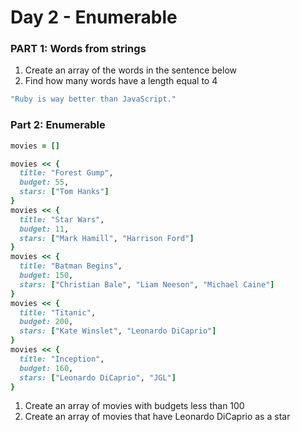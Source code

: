 Day 2 - Enumerable
=================


### PART 1: Words from strings
1. Create an array of the words in the sentence below
2. Find how many words have a length equal to 4

```ruby
"Ruby is way better than JavaScript."
```

### Part 2: Enumerable
```ruby
movies = []

movies << {
  title: "Forest Gump",
  budget: 55,
  stars: ["Tom Hanks"]
}
movies << {
  title: "Star Wars",
  budget: 11,
  stars: ["Mark Hamill", "Harrison Ford"]
}
movies << {
  title: "Batman Begins",
  budget: 150,
  stars: ["Christian Bale", "Liam Neeson", "Michael Caine"]
}
movies << {
  title: "Titanic",
  budget: 200,
  stars: ["Kate Winslet", "Leonardo DiCaprio"]
}
movies << {
  title: "Inception",
  budget: 160,
  stars: ["Leonardo DiCaprio", "JGL"]
}
```

1. Create an array of movies with budgets less than 100
2. Create an array of movies that have Leonardo DiCaprio as a star
